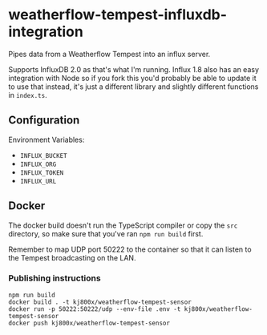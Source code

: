 # weatherflow-tempest-influxdb-integration

Pipes data from a Weatherflow Tempest into an influx server.

Supports InfluxDB 2.0 as that's what I'm running. Influx 1.8 also has an easy integration with Node so if you fork this you'd probably be able to update it to use that instead, it's just a different library and slightly different functions in `index.ts`.

## Configuration

Environment Variables:

- `INFLUX_BUCKET`
- `INFLUX_ORG`
- `INFLUX_TOKEN`
- `INFLUX_URL`

## Docker

The docker build doesn't run the TypeScript compiler or copy the `src` directory, so make sure that you've ran `npm run build` first.

Remember to map UDP port 50222 to the container so that it can listen to the Tempest broadcasting on the LAN.

### Publishing instructions

```
npm run build
docker build . -t kj800x/weatherflow-tempest-sensor
docker run -p 50222:50222/udp --env-file .env -t kj800x/weatherflow-tempest-sensor
docker push kj800x/weatherflow-tempest-sensor
```
